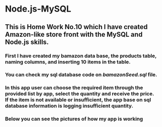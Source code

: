 # Node.js-MySQL

## This is Home Work No.10 which I have created Amazon-like store front with the MySQL and Node.js skills.

### First I have created my bamazon data base, the products table, naming columns, and inserting 10 items in the table.
### You can check my sql database code on *bamazonSeed.sql* file. 

### In this app user can choose the required item through the provided list by app, select the quantity and receive the price. If the item is not available or insufficient, the app base on sql database information is logging insufficient quantity.

### Below you can see the pictures of how my app is working

